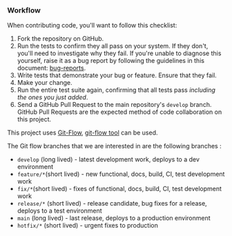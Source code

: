 ### Workflow
When contributing code, you'll want to follow this checklist:

1. Fork the repository on GitHub.
2. Run the tests to confirm they all pass on your system. If they don't, you'll
   need to investigate why they fail. If you're unable to diagnose this
   yourself, raise it as a bug report by following the guidelines in this
   document: [bug-reports](https://github.com/ostis-ai/py-sc-client/blob/572f26638e4152bb075f026a4533f0d6485e1483/.github/ISSUE_TEMPLATE/bug_report.md).
3. Write tests that demonstrate your bug or feature. Ensure that they fail.
4. Make your change.
5. Run the entire test suite again, confirming that all tests pass *including
   the ones you just added*.
6. Send a GitHub Pull Request to the main repository's ``develop`` branch.
   GitHub Pull Requests are the expected method of code collaboration on this
   project.


This project uses [Git-Flow](https://www.gitkraken.com/learn/git/git-flow),
[git-flow tool](https://github.com/nvie/gitflow) can be used.

The Git flow branches that we are interested in are the following branches :

* `develop` (long lived) - latest development work, deploys to a dev environment
* `feature/*`(short lived) - new functional, docs, build, CI, test development work
* `fix/*`(short lived) - fixes of functional, docs, build, CI, test development work
* `release/*` (short lived) - release candidate, bug fixes for a release, deploys to a test environment
* `main` (long lived) - last release, deploys to a production environment
* `hotfix/*` (short lived) - urgent fixes to production
